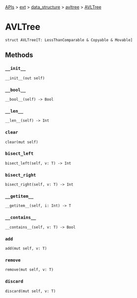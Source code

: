 [APIs](../../../index.md) > [ext](../../index.md) > [data_structure](../index.md) > [avltree](./index.md) > [AVLTree]()

# AVLTree

```
struct AVLTree[T: LessThanComparable & Copyable & Movable]
```

## Methods

### `__init__`

```
__init__(out self)
```

### `__bool__`

```
__bool__(self) -> Bool
```

### `__len__`

```
__len__(self) -> Int
```

### `clear`

```
clear(mut self)
```

### `bisect_left`

```
bisect_left(self, v: T) -> Int
```

### `bisect_right`

```
bisect_right(self, v: T) -> Int
```

### `__getitem__`

```
__getitem__(self, i: Int) -> T
```

### `__contains__`

```
__contains__(self, v: T) -> Bool
```

### `add`

```
add(mut self, v: T)
```

### `remove`

```
remove(mut self, v: T)
```

### `discard`

```
discard(mut self, v: T)
```

